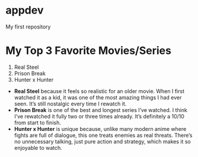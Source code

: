 # appdev
My first repository
# My Top 3 Favorite Movies/Series

1. Real Steel  
2. Prison Break  
3. Hunter x Hunter  

- **Real Steel** because it feels so realistic for an older movie. When I first watched it as a kid, it was one of the most amazing things I had ever seen. It’s still nostalgic every time I rewatch it.  
- **Prison Break** is one of the best and longest series I’ve watched. I think I’ve rewatched it fully two or three times already. It’s definitely a 10/10 from start to finish.  
- **Hunter x Hunter** is unique because, unlike many modern anime where fights are full of dialogue, this one treats enemies as real threats. There’s no unnecessary talking, just pure action and strategy, which makes it so enjoyable to watch.
